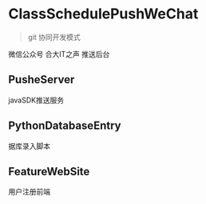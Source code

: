 # ClassSchedulePushWeChat
> git 协同开发模式

微信公众号 合大IT之声 推送后台

## PusheServer 
javaSDK推送服务
## PythonDatabaseEntry 
据库录入脚本
## FeatureWebSite
用户注册前端